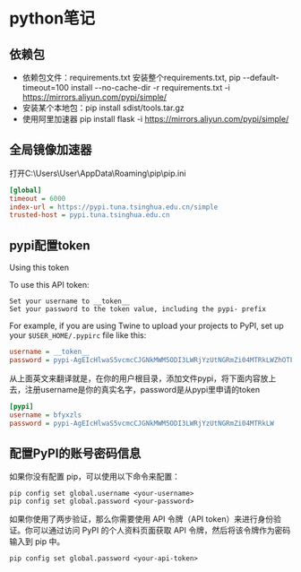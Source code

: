 # python笔记
## 依赖包

* 依赖包文件：requirements.txt 安装整个requirements.txt, pip --default-timeout=100 install --no-cache-dir -r requirements.txt -i https://mirrors.aliyun.com/pypi/simple/
* 安装某个本地包：pip install sdist/tools.tar.gz
* 使用阿里加速器 pip install flask -i https://mirrors.aliyun.com/pypi/simple/

## 全局镜像加速器

打开C:\Users\User\AppData\Roaming\pip\pip.ini

```cfg
[global]
timeout = 6000
index-url = https://pypi.tuna.tsinghua.edu.cn/simple
trusted-host = pypi.tuna.tsinghua.edu.cn
```

## pypi配置token
Using this token

To use this API token:

```
Set your username to __token__
Set your password to the token value, including the pypi- prefix
```

For example, if you are using Twine to upload your projects to PyPI, set up your `$USER_HOME/.pypirc` file like this:

```cfg
username = __token__
password = pypi-AgEIcHlwaS5vcmcCJGNkMWM5ODI3LWRjYzUtNGRmZi04MTRkLWZhOTFkNjczYjBmOAACKlszLCI4OWUzMmYwOC1kZmRhLTQyMjAtOTllZS05NzEyZDVmNjZlZWEiXQAABiDdBZu946onofiPTmjYzUAbS27VpWVSqyZ_fVJZcJrqKQ
```

从上面英文来翻译就是，在你的用户根目录，添加文件pypi，将下面内容放上去，注册username是你的真实名字，password是从pypi里申请的token

```cfg
[pypi]
username = bfyxzls
password = pypi-AgEIcHlwaS5vcmcCJGNkMWM5ODI3LWRjYzUtNGRmZi04MTRkLW
```
## 配置PyPI的账号密码信息

如果你没有配置 pip，可以使用以下命令来配置：

```shell
pip config set global.username <your-username>
pip config set global.password <your-password>
```

如果你使用了两步验证，那么你需要使用 API 令牌（API token）来进行身份验证。你可以通过访问 PyPI 的个人资料页面获取 API 令牌，然后将该令牌作为密码输入到 pip 中。

```shell
pip config set global.password <your-api-token>
```

